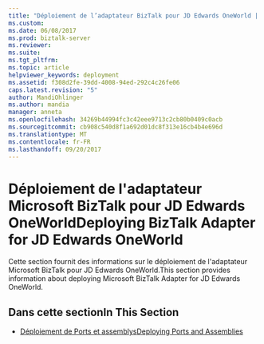 ```yaml
---
title: "Déploiement de l’adaptateur BizTalk pour JD Edwards OneWorld | Documents Microsoft"
ms.custom: 
ms.date: 06/08/2017
ms.prod: biztalk-server
ms.reviewer: 
ms.suite: 
ms.tgt_pltfrm: 
ms.topic: article
helpviewer_keywords: deployment
ms.assetid: f308d2fe-39dd-4008-94ed-292c4c26fe06
caps.latest.revision: "5"
author: MandiOhlinger
ms.author: mandia
manager: anneta
ms.openlocfilehash: 34269b44994fc3c42eee9713c2cb80b0409c0acb
ms.sourcegitcommit: cb908c540d8f1a692d01dc8f313e16cb4b4e696d
ms.translationtype: MT
ms.contentlocale: fr-FR
ms.lasthandoff: 09/20/2017
---
```

# <a name="deploying-biztalk-adapter-for-jd-edwards-oneworld"></a><span data-ttu-id="25db9-102">Déploiement de l'adaptateur Microsoft BizTalk pour JD Edwards OneWorld</span><span class="sxs-lookup"><span data-stu-id="25db9-102">Deploying BizTalk Adapter for JD Edwards OneWorld</span></span>
<span data-ttu-id="25db9-103">Cette section fournit des informations sur le déploiement de l'adaptateur Microsoft BizTalk pour JD Edwards OneWorld.</span><span class="sxs-lookup"><span data-stu-id="25db9-103">This section provides information about deploying Microsoft BizTalk Adapter for JD Edwards OneWorld.</span></span>  
  
## <a name="in-this-section"></a><span data-ttu-id="25db9-104">Dans cette section</span><span class="sxs-lookup"><span data-stu-id="25db9-104">In This Section</span></span>  
  
-   [<span data-ttu-id="25db9-105">Déploiement de Ports et assemblys</span><span class="sxs-lookup"><span data-stu-id="25db9-105">Deploying Ports and Assemblies</span></span>](../core/deploying-ports-and-assemblies4.md)